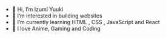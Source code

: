 - 👋 Hi, I’m Izumi Yuuki
- 👀 I’m interested in building websites
- 🌱 I’m currently learning HTML , CSS , JavaScript and React
- 🌱 I love Anime, Gaming and Coding


<!---
IzumiYuuki/IzumiYuuki is a ✨ special ✨ repository because its `README.md` (this file) appears on your GitHub profile.
You can click the Preview link to take a look at your changes.
--->
